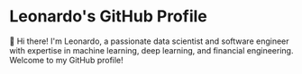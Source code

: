 
# Leonardo's GitHub Profile

👋 Hi there! I'm Leonardo, a passionate data scientist and software engineer with expertise in machine learning, deep learning, and financial engineering. Welcome to my GitHub profile!


